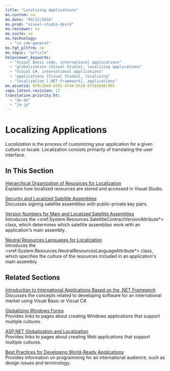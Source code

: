 ```yaml
---
title: "Localizing Applications"
ms.custom: na
ms.date: "09/22/2016"
ms.prod: "visual-studio-dev14"
ms.reviewer: na
ms.suite: na
ms.technology: 
  - "vs-ide-general"
ms.tgt_pltfrm: na
ms.topic: "article"
helpviewer_keywords: 
  - "Visual Basic code, international applications"
  - "globalization [Visual Studio], localizing applications"
  - "Visual C#, international applications"
  - "applications [Visual Studio], localizing"
  - "localization [.NET Framework], applications"
ms.assetid: 879c20e0-8301-4f44-b520-97283848c965
caps.latest.revision: 12
translation.priority.ht: 
  - "de-de"
  - "ja-jp"
---
```

# Localizing Applications
*Localization* is the process of customizing your application for a given culture or locale. Localization consists primarily of translating the user interface.  
  
## In This Section  
 [Hierarchical Organization of Resources for Localization](../vs140/hierarchical-organization-of-resources-for-localization.md)  
 Explains how localized resources are stored and accessed in Visual Studio.  
  
 [Security and Localized Satellite Assemblies](../vs140/security-and-localized-satellite-assemblies.md)  
 Discusses signing satellite assemblies with public-private key pairs.  
  
 [Version Numbers for Main and Localized Satellite Assemblies](../vs140/version-numbers-for-main-and-localized-satellite-assemblies.md)  
 Introduces the \<xref:System.Resources.SatelliteContractVersionAttribute*> class, which determines which satellite assemblies work with an application's main assembly.  
  
 [Neutral Resources Languages for Localization](../vs140/neutral-resources-languages-for-localization.md)  
 Introduces the \<xref:System.Resources.NeutralResourcesLanguageAttribute*> class, which specifies the culture of the resources included in an application's main assembly.  
  
## Related Sections  
 [Introduction to International Applications Based on the .NET Framework](../vs140/introduction-to-international-applications-based-on-the-.net-framework.md)  
 Discusses the concepts related to developing software for an international market using Visual Basic or Visual C#.  
  
 [Globalizing Windows Forms](assetId:///72f6cd92-83be-45ec-aa37-9cb8e3ebc3c5)  
 Provides links to pages about creating Windows applications that support multiple cultures.  
  
 [ASP.NET Globalization and Localization](assetId:///8ef3838e-9d05-4236-9dd0-ceecff9df80d)  
 Provides links to pages about creating Web applications that support multiple cultures.  
  
 [Best Practices for Developing World-Ready Applications](assetId:///f08169c7-aad8-4ec3-9a21-9ebd3b89986c)  
 Provides information on programming for an international audience, such as design issues and terminology.